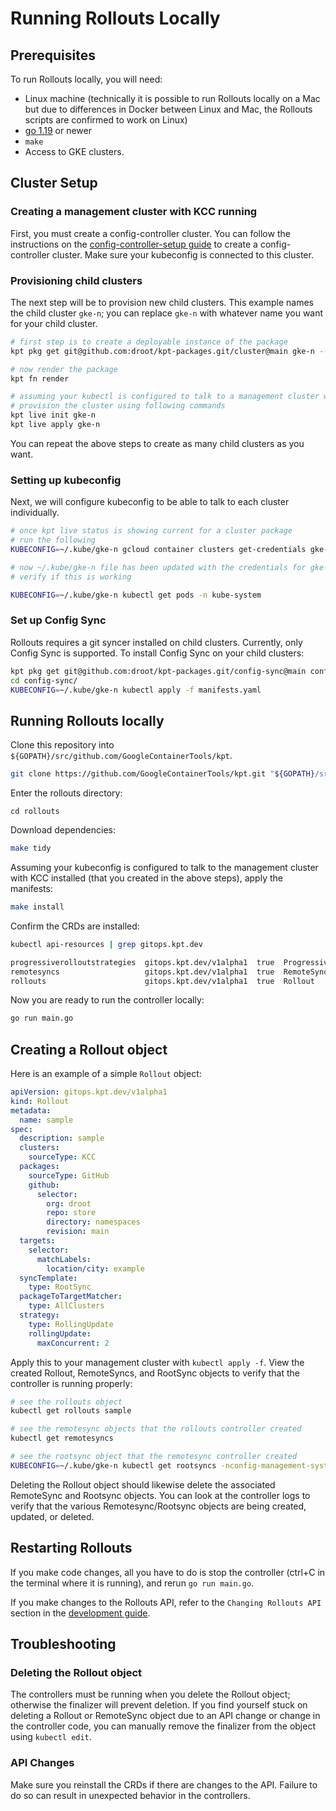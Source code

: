 # Running Rollouts Locally

## Prerequisites

To run Rollouts locally, you will need:

* Linux machine (technically it is possible to run Rollouts locally on a Mac but
  due to differences in Docker between Linux and Mac, the Rollouts scripts are
  confirmed to work on Linux)
* [go 1.19](https://go.dev/dl/) or newer
* `make`
* Access to GKE clusters.

## Cluster Setup

### Creating a management cluster with KCC running
First, you must create a config-controller cluster. You can follow the instructions on the 
[config-controller-setup guide](https://cloud.google.com/anthos-config-management/docs/how-to/config-controller-setup) to create a config-controller cluster. Make sure your kubeconfig is 
connected to this cluster.

### Provisioning child clusters
The next step will be to provision new child clusters. This example names the child cluster `gke-n`;
you can replace `gke-n` with whatever name you want for your child cluster. 

```sh
# first step is to create a deployable instance of the package
kpt pkg get git@github.com:droot/kpt-packages.git/cluster@main gke-n --for-deployment

# now render the package
kpt fn render

# assuming your kubectl is configured to talk to a management cluster with KCC running (the previous step).
# provision the cluster using following commands
kpt live init gke-n
kpt live apply gke-n
```

You can repeat the above steps to create as many child clusters as you want.

### Setting up kubeconfig
Next, we will configure kubeconfig to be able to talk to each cluster individually.

```sh
# once kpt live status is showing current for a cluster package
# run the following
KUBECONFIG=~/.kube/gke-n gcloud container clusters get-credentials gke-n --region us-west1

# now ~/.kube/gke-n file has been updated with the credentials for gke-n cluster
# verify if this is working

KUBECONFIG=~/.kube/gke-n kubectl get pods -n kube-system
```

### Set up Config Sync
Rollouts requires a git syncer installed on child clusters. Currently, only Config Sync is supported. 
To install Config Sync on your child clusters:

```sh
kpt pkg get git@github.com:droot/kpt-packages.git/config-sync@main config-sync
cd config-sync/
KUBECONFIG=~/.kube/gke-n kubectl apply -f manifests.yaml
```

## Running Rollouts locally

Clone this repository into `${GOPATH}/src/github.com/GoogleContainerTools/kpt`.

```sh
git clone https://github.com/GoogleContainerTools/kpt.git "${GOPATH}/src/github.com/GoogleContainerTools/kpt"
```

Enter the rollouts directory:

```
cd rollouts
```

Download dependencies:

```sh
make tidy
```

Assuming your kubeconfig is configured to talk to the management cluster with KCC installed (that you created
in the above steps), apply the manifests:

```sh
make install
```

Confirm the CRDs are installed:

```sh
kubectl api-resources | grep gitops.kpt.dev

progressiverolloutstrategies  gitops.kpt.dev/v1alpha1  true  ProgressiveRolloutStrategy
remotesyncs                   gitops.kpt.dev/v1alpha1  true  RemoteSync
rollouts                      gitops.kpt.dev/v1alpha1  true  Rollout
```

Now you are ready to run the controller locally:

```sh
go run main.go
```

## Creating a Rollout object

Here is an example of a simple `Rollout` object:

```yaml
apiVersion: gitops.kpt.dev/v1alpha1
kind: Rollout
metadata:
  name: sample
spec:
  description: sample
  clusters:
    sourceType: KCC
  packages:
    sourceType: GitHub
    github:
      selector:
        org: droot
        repo: store
        directory: namespaces
        revision: main
  targets:
    selector:
      matchLabels:
        location/city: example
  syncTemplate:
    type: RootSync
  packageToTargetMatcher:
    type: AllClusters
  strategy:
    type: RollingUpdate
    rollingUpdate:
      maxConcurrent: 2
```

Apply this to your management cluster with `kubectl apply -f`. View the created Rollout, RemoteSyncs, and RootSync objects to verify that the controller is running properly:

```sh
# see the rollouts object
kubectl get rollouts sample

# see the remotesync objects that the rollouts controller created
kubectl get remotesyncs

# see the rootsync object that the remotesync controller created
KUBECONFIG=~/.kube/gke-n kubectl get rootsyncs -nconfig-management-system
```

Deleting the Rollout object should likewise delete the associated RemoteSync and Rootsync objects. You can 
look at the controller logs to verify that the various Remotesync/Rootsync objects are being created, updated,
or deleted.

## Restarting Rollouts

If you make code changes, all you have to do is stop the controller (ctrl+C in the terminal where it is running),
and rerun `go run main.go`.

If you make changes to the Rollouts API, refer to the `Changing Rollouts API` section in the [development guide](./development.md).

## Troubleshooting

### Deleting the Rollout object

The controllers must be running when you delete the Rollout object; otherwise the finalizer will prevent deletion. If you find yourself stuck on deleting a Rollout or RemoteSync object due to an API change or change
in the controller code, you can manually remove the finalizer from the object using `kubectl edit`. 

### API Changes

Make sure you reinstall the CRDs if there are changes to the API. Failure to do so can result in unexpected
behavior in the controllers.
